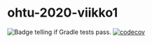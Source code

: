 # ohtu-2020-viikko1

![Badge telling if Gradle tests pass.](https://github.com/Le0nerdo/ohtu-2020-viikko1/workflows/Java%20CI%20with%20Gradle/badge.svg) [![codecov](https://codecov.io/gh/Le0nerdo/ohtu-2020-viikko1/branch/main/graph/badge.svg?token=MGUTMM7XZ6)](undefined)
